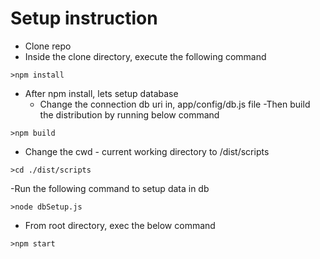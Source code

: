 # Setup instruction
- Clone repo
- Inside the clone directory, execute the following command
```
>npm install
```
- After npm install, lets setup database 
    - Change the connection db uri in, app/config/db.js file
-Then build the distribution by running below command
```
>npm build
```
- Change the cwd - current working directory to /dist/scripts
```
>cd ./dist/scripts
```
-Run the following command to setup data in db
```
>node dbSetup.js
```
- From root directory, exec the below command
```
>npm start
```

